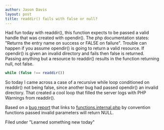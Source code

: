 ```yaml
---
author: Jason Davis
layout: post
title: readdir() fails with false or null?
---
```


Had fun today with readdir(), this function expects to be passed a valid handle that was created with opendir().  The php documentation states: "Returns the entry name on success or FALSE on failure". Trouble can happen if you assume opendir() is going to return a valid resource. If opendir() is given an invalid directory and fails then false is returned. Passing anything but a resource to readdir() results in the function returning null, not false.

```php
while (false !== readdir())
```

So today I came across a case of a recursive while loop conditioned on readdir() not being false, since another bug had passed opendir() an invalid directory.  That created a cool loop that filled the server logs with PHP Warnings from readdir().

Based on a [bug report](https://bugs.php.net/bug.php?id=54673) that links to [functions.internal.php](http://www.php.net/manual/en/functions.internal.php) by convention functions passed invalid parameters will return NULL.

Filed under "Learned something new today"
